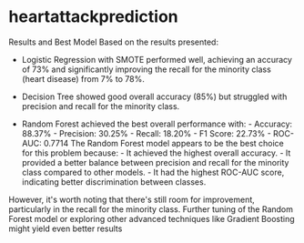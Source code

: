 # heartattackprediction
Results and Best Model
Based on the results presented:

- Logistic Regression with SMOTE performed well, achieving an accuracy of 73% and significantly improving the recall for the minority class (heart disease) from 7% to 78%.
  
- Decision Tree showed good overall accuracy (85%) but struggled with precision and recall for the minority class.
  
- Random Forest achieved the best overall performance with:
      - Accuracy: 88.37%
      - Precision: 30.25%
      - Recall: 18.20%
      - F1 Score: 22.73%
      - ROC-AUC: 0.7714
The Random Forest model appears to be the best choice for this problem because:
      - It achieved the highest overall accuracy.
      - It provided a better balance between precision and recall for the minority class compared to other models.
      - It had the highest ROC-AUC score, indicating better discrimination between classes.

However, it's worth noting that there's still room for improvement, particularly in the recall for the minority class. Further tuning of the Random Forest model or exploring other advanced techniques like Gradient Boosting might yield even better results
